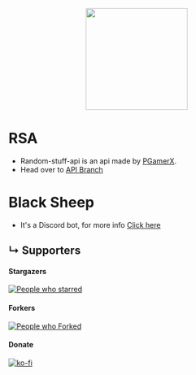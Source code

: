 <p align="center">
<img src="https://pgamerx.com/assets/images/unnamed.jpeg" width="200" height="200" />
</p>


# RSA
* Random-stuff-api is an api made by [PGamerX](https://pgamerx.com).
* Head over to [API Branch](https://github.com/pgamerxdev/projects/tree/api)

# Black Sheep
* It's a Discord bot, for more info [Click here](https://github.com/pgamerxdev/projects/tree/black-sheep)



## &#8627; Supporters

#### Stargazers 
[![People who starred](https://reporoster.com/stars/pgamerxdev/projects)](https://github.com/pgamerxdev/projects/stargazers)      
#### Forkers 
[![People who Forked](https://reporoster.com/forks/pgamerxdev/projects)](https://github.com/pgamerxdev/projects/)     
#### Donate    
[![ko-fi](https://ko-fi.com/img/githubbutton_sm.svg)](https://ko-fi.com/U7U438GWF)   
<br />     


